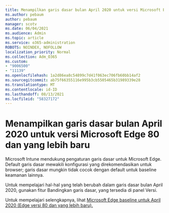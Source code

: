 ```yaml
---
title: Menampilkan garis dasar bulan April 2020 untuk versi Microsoft Edge 80 dan yang lebih baru
ms.author: pebaum
author: pebaum
manager: scotv
ms.date: 06/04/2021
ms.audience: Admin
ms.topic: article
ms.service: o365-administration
ROBOTS: NOINDEX, NOFOLLOW
localization_priority: Normal
ms.collection: Adm_O365
ms.custom:
- "9006500"
- "11139"
ms.openlocfilehash: 1a2d86ea8c54899c7d41f063ec706fb60bb14af2
ms.sourcegitcommit: ab75f66355116e995b3cb5505465b31989339e28
ms.translationtype: MT
ms.contentlocale: id-ID
ms.lasthandoff: 08/13/2021
ms.locfileid: "58327172"
---
```

# <a name="view-the-april-2020-baseline-for-microsoft-edge-versions-80-and-later"></a>Menampilkan garis dasar bulan April 2020 untuk versi Microsoft Edge 80 dan yang lebih baru

Microsoft Intune mendukung pengaturan garis dasar untuk Microsoft Edge. Default garis dasar mewakili konfigurasi yang direkomendasikan untuk browser; garis dasar mungkin tidak cocok dengan default untuk baseline keamanan lainnya.

Untuk mempelajari hal-hal yang telah berubah dalam garis dasar bulan April 2020, gunakan fitur Bandingkan garis dasar, yang tersedia di panel Versi.

Untuk mempelajari selengkapnya, lihat [Microsoft Edge baseline untuk April 2020 (Edge versi 80 dan yang lebih baru).](https://docs.microsoft.com/mem/intune/protect/security-baseline-settings-edge?pivots=edge-april-2020)